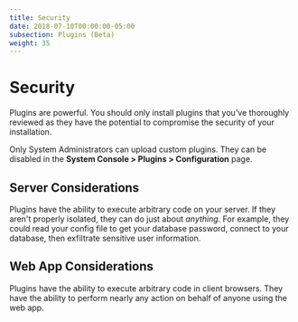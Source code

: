 ```yaml
---
title: Security
date: 2018-07-10T00:00:00-05:00
subsection: Plugins (Beta)
weight: 35
---
```


# Security

Plugins are powerful. You should only install plugins that you've thoroughly reviewed as they have the potential to compromise the security of your installation.

Only System Administrators can upload custom plugins. They can be disabled in the **System Console > Plugins > Configuration** page.

## Server Considerations

Plugins have the ability to execute arbitrary code on your server. If they aren't properly isolated, they can do just about *anything*. For example, they could read your config file to get your database password, connect to your database, then exfiltrate sensitive user information.

## Web App Considerations

Plugins have the ability to execute arbitrary code in client browsers. They have the ability to perform nearly any action on behalf of anyone using the web app.
